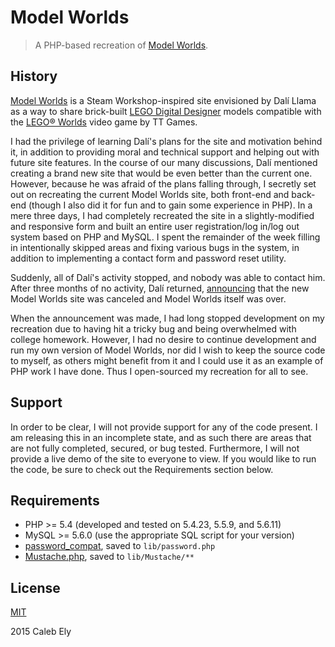 # Model Worlds #
> A PHP-based recreation of [Model Worlds](http://ModelWorlds.net).

## History ##
[Model Worlds](http://steamcommunity.com/app/332310/discussions/0/523890046877780804/) is a Steam Workshop-inspired site envisioned by Dalí Llama as a way to share brick-built [LEGO Digital Designer](http://ldd.lego.com) models compatible with the [LEGO&reg; Worlds](http://store.steampowered.com/app/332310) video game by TT Games.

I had the privilege of learning Dalí's plans for the site and motivation behind it, in addition to providing moral and technical support and helping out with future site features. In the course of our many discussions, Dalí mentioned creating a brand new site that would be even better than the current one. However, because he was afraid of the plans falling through, I secretly set out on recreating the current Model Worlds site, both front-end and back-end (though I also did it for fun and to gain some experience in PHP). In a mere three days, I had completely recreated the site in a slightly-modified and responsive form and built an entire user registration/log in/log out system based on PHP and MySQL. I spent the remainder of the week filling in intentionally skipped areas and fixing various bugs in the system, in addition to implementing a contact form and password reset utility.

Suddenly, all of Dalí's activity stopped, and nobody was able to contact him. After three months of no activity, Dalí returned, [announcing](http://steamcommunity.com/app/332310/discussions/0/523890046877780804/#c481115363872354902) that the new Model Worlds site was canceled and Model Worlds itself was over.

When the announcement was made, I had long stopped development on my recreation due to having hit a tricky bug and being overwhelmed with college homework. However, I had no desire to continue development and run my own version of Model Worlds, nor did I wish to keep the source code to myself, as others might benefit from it and I could use it as an example of PHP work I have done. Thus I open-sourced my recreation for all to see.

## Support ##
In order to be clear, I will not provide support for any of the code present. I am releasing this in an incomplete state, and as such there are areas that are not fully completed, secured, or bug tested. Furthermore, I will not provide a live demo of the site to everyone to view. If you would like to run the code, be sure to check out the Requirements section below.

## Requirements ##
* PHP >= 5.4 (developed and tested on 5.4.23, 5.5.9, and 5.6.11)
* MySQL >= 5.6.0 (use the appropriate SQL script for your version)
* [password_compat](https://github.com/ircmaxell/password_compat), saved to `lib/password.php`
* [Mustache.php](https://github.com/bobthecow/mustache.php), saved to `lib/Mustache/**`

## License ##
[MIT](LICENSE)

2015 Caleb Ely
